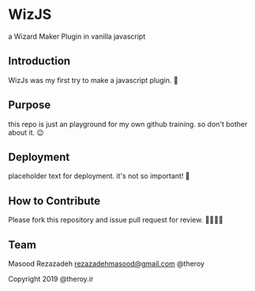 # WizJS

a Wizard Maker Plugin in vanilla javascript

## Introduction

WizJs was my first try to make a javascript plugin. 👶

## Purpose

this repo is just an playground for my own github training. so don't bother about it. 😉

## Deployment

placeholder text for deployment. it's not so important! 😬

## How to Contribute

Please fork this repository and issue pull request for review. 👩‍💻👨‍💻

## Team

Masood Rezazadeh    rezazadehmasood@gmail.com   @theroy

Copyright 2019 @theroy.ir 
